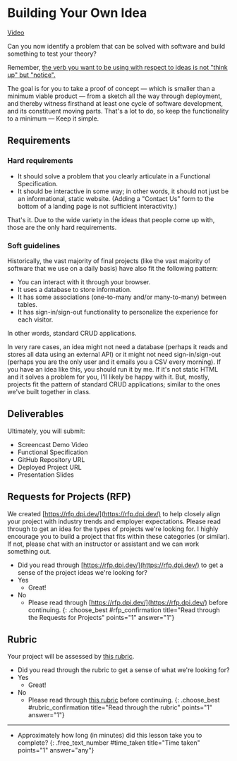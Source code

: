 # Building Your Own Idea

<div class="alert alert-primary mt-2">

[Video](https://youtu.be/meNvup0lX0U)

</div>

Can you now identify a problem that can be solved with software and build something to test your theory?

Remember, [the verb you want to be using with respect to ideas is not "think up" but "notice".](https://paulgraham.com/startupideas.html)

The goal is for you to take a proof of concept — which is smaller than a minimum viable product — from a sketch all the way through deployment, and thereby witness firsthand at least one cycle of software development, and its constituent moving parts.
That's a lot to do, so keep the functionality to a minimum — Keep it simple. <!-- TODO: link to lesson -->

## Requirements

### Hard requirements
- It should solve a problem that you clearly articulate in a Functional Specification. <!-- TODO: link to lesson -->
- It should be interactive in some way; in other words, it should not just be an informational, static website. (Adding a "Contact Us" form to the bottom of a landing page is not sufficient interactivity.)

That's it. Due to the wide variety in the ideas that people come up with, those are the only hard requirements.

### Soft guidelines
Historically, the vast majority of final projects (like the vast majority of software that we use on a daily basis) have also fit the following pattern:

- You can interact with it through your browser.
- It uses a database to store information.
- It has some associations (one-to-many and/or many-to-many) between tables.
- It has sign-in/sign-out functionality to personalize the experience for each visitor.

In other words, standard CRUD applications.

In very rare cases, an idea might not need a database (perhaps it reads and stores all data using an external API) or it might not need sign-in/sign-out (perhaps you are the only user and it emails you a CSV every morning). If you have an idea like this, you should run it by me. If it's not static HTML and it solves a problem for you, I'll likely be happy with it. But, mostly, projects fit the pattern of standard CRUD applications; similar to the ones we've built together in class.

## Deliverables
Ultimately, you will submit:
<!-- TODO: link to lessons -->
- Screencast Demo Video
- Functional Specification
- GitHub Repository URL
- Deployed Project URL
- Presentation Slides

## Requests for Projects (RFP)
We created [https://rfp.dpi.dev/](https://rfp.dpi.dev/) to help closely align your project with industry trends and employer expectations. Please read through to get an idea for the types of projects we're looking for. I highly encourage you to build a project that fits within these categories (or similar). If not, please chat with an instructor or assistant and we can work something out.

- Did you read through [https://rfp.dpi.dev/](https://rfp.dpi.dev/) to get a sense of the project ideas we're looking for?
- Yes
  - Great!
- No
  - Please read through [https://rfp.dpi.dev/](https://rfp.dpi.dev/) before continuing.
{: .choose_best #rfp_confirmation title="Read through the Requests for Projects" points="1" answer="1"}

## Rubric
Your project will be assessed by [this rubric](https://github.com/DPI-WE/rubric/blob/main/sdf/final-project/overview.md). 

- Did you read through the rubric to get a sense of what we're looking for?
- Yes
  - Great!
- No
  - Please read through [this rubric](https://github.com/DPI-WE/rubric/blob/main/sdf/final-project/overview.md) before continuing.
{: .choose_best #rubric_confirmation title="Read through the rubric" points="1" answer="1"}

---

- Approximately how long (in minutes) did this lesson take you to complete?
{: .free_text_number #time_taken title="Time taken" points="1" answer="any"}
